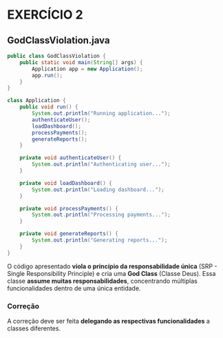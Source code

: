 # **EXERCÍCIO 2**

## **GodClassViolation.java**

```java
public class GodClassViolation {
    public static void main(String[] args) {
        Application app = new Application();
        app.run();
    }
}

class Application {
    public void run() {
        System.out.println("Running application...");
        authenticateUser();
        loadDashboard();
        processPayments();
        generateReports();
    }

    private void authenticateUser() {
        System.out.println("Authenticating user...");
    }

    private void loadDashboard() {
        System.out.println("Loading dashboard...");
    }

    private void processPayments() {
        System.out.println("Processing payments...");
    }

    private void generateReports() {
        System.out.println("Generating reports...");
    }
}
```

O código apresentado **viola o princípio da responsabilidade única** (SRP - Single Responsibility Principle) e cria uma **God Class** (Classe Deus). Essa classe **assume muitas responsabilidades**, concentrando múltiplas funcionalidades dentro de uma única entidade.

### **Correção**
A correção deve ser feita **delegando as respectivas funcionalidades** a classes diferentes.
